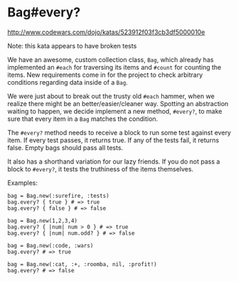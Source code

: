 Bag#every?
===

http://www.codewars.com/dojo/katas/523912f03f3cb3df5000010e

Note: this kata appears to have broken tests

We have an awesome, custom collection class, `Bag`, which already has implemented an `#each` for traversing its items and `#count` for counting the items. New requirements come in for the project to check arbitrary conditions regarding data inside of a `Bag`.

We were just about to break out the trusty old `#each` hammer, when we realize there might be an better/easier/cleaner way. Spotting an abstraction waiting to happen, we decide implement a new method, `#every?`, to make sure that every item in a `Bag` matches the condition.

The `#every?` method needs to receive a block to run some test against every item. If every test passes, it returns true. If any of the tests fail, it returns false. Empty bags should pass all tests.

It also has a shorthand variation for our lazy friends. If you do not pass a block to `#every?`, it tests the truthiness of the items themselves.

Examples:

    bag = Bag.new(:surefire, :tests)
    bag.every? { true } # => true
    bag.every? { false } # => false

    bag = Bag.new(1,2,3,4)
    bag.every? { |num| num > 0 } # => true
    bag.every? { |num| num.odd? } # => false

    bag = Bag.new(:code, :wars)
    bag.every? # => true

    bag = Bag.new(:cat, :+, :roomba, nil, :profit!)
    bag.every? # => false